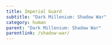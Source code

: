 ```yaml
---
title: Imperial Guard
subtitle: "Dark Millenium: Shadow War"
category: human
parent: "Dark Millenium: Shadow War"
parentlink: /shadow-war/
---
```

